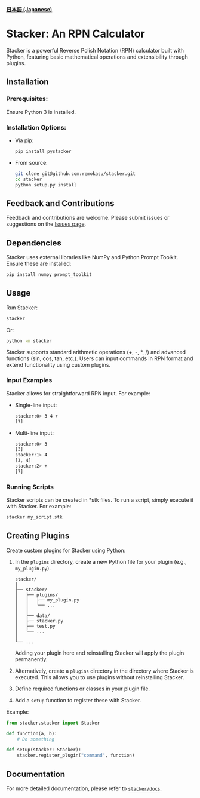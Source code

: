 [**日本語  (Japanese)**](https://github.com/remokasu/stacker/blob/main/README_JP.md)


# Stacker: An RPN Calculator

Stacker is a powerful Reverse Polish Notation (RPN) calculator built with Python, featuring basic mathematical operations and extensibility through plugins.

## Installation

### Prerequisites:
Ensure Python 3 is installed.

### Installation Options:

- Via pip:
    ```bash
    pip install pystacker
    ```

- From source:
    ```bash
    git clone git@github.com:remokasu/stacker.git
    cd stacker
    python setup.py install
    ```

## Feedback and Contributions

Feedback and contributions are welcome. Please submit issues or suggestions on the [Issues page](https://github.com/remokasu/stacker/issues).

## Dependencies

Stacker uses external libraries like NumPy and Python Prompt Toolkit. Ensure these are installed:
```bash
pip install numpy prompt_toolkit
```

## Usage

Run Stacker:
```bash
stacker
```
Or:
```bash
python -m stacker
```

Stacker supports standard arithmetic operations (+, -, *, /) and advanced functions (sin, cos, tan, etc.). Users can input commands in RPN format and extend functionality using custom plugins.

### Input Examples

Stacker allows for straightforward RPN input. For example:

- Single-line input:
  ```bash
  stacker:0> 3 4 +
  [7]
  ```

- Multi-line input:
  ```bash
  stacker:0> 3
  [3]
  stacker:1> 4
  [3, 4]
  stacker:2> +
  [7]
  ```

### Running Scripts
Stacker scripts can be created in *stk files. To run a script, simply execute it with Stacker. For example:
```bash
stacker my_script.stk
```

## Creating Plugins

Create custom plugins for Stacker using Python:

1. In the `plugins` directory, create a new Python file for your plugin (e.g., `my_plugin.py`). 
    ``` 
    stacker/
    │
    ├── stacker/
    │   ├── plugins/
    │   │   ├── my_plugin.py
    │   │   └── ...
    │   │
    │   ├── data/
    │   ├── stacker.py
    │   ├── test.py
    │   └── ...
    │
    └── ...
    ```

    Adding your plugin here and reinstalling Stacker will apply the plugin permanently.

2. Alternatively, create a `plugins` directory in the directory where Stacker is executed. This allows you to use plugins without reinstalling Stacker.
3. Define required functions or classes in your plugin file.
4. Add a `setup` function to register these with Stacker.


Example:
```python
from stacker.stacker import Stacker

def function(a, b):
    # Do something

def setup(stacker: Stacker):
    stacker.register_plugin("command", function)
```

## Documentation
For more detailed documentation, please refer to [`stacker/docs`](https://github.com/remokasu/stacker/blob/main/docs/README.md).
